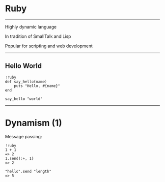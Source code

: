 Ruby
====

---

Highly dynamic language

In tradition of SmallTalk and Lisp

Popular for scripting and web development

---

Hello World
-----------

    !ruby
    def say_hello(name)
        puts "Hello, #{name}"
    end

    say_hello "world"

---

# Dynamism (1)

Message passing:

    !ruby
    1 + 1
    => 2
    1.send(:+, 1)
    => 2
    
    "hello".send "length"
    => 5
